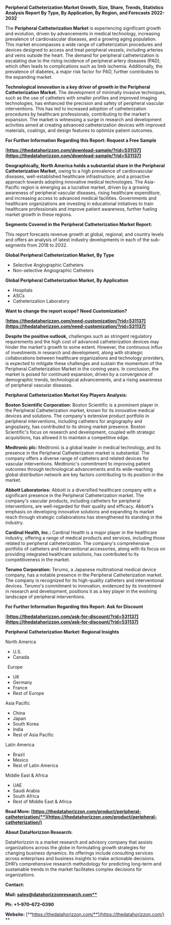﻿**Peripheral Catheterization Market Growth, Size, Share, Trends, Statistics Analysis Report By Type, By Application, By Region, and Forecasts 2022-2032**

The **Peripheral Catheterization Market** is experiencing significant growth and evolution, driven by advancements in medical technology, increasing prevalence of cardiovascular diseases, and a growing aging population. This market encompasses a wide range of catheterization procedures and devices designed to access and treat peripheral vessels, including arteries and veins outside the heart. The demand for peripheral catheterization is escalating due to the rising incidence of peripheral artery diseases (PAD), which often leads to complications such as limb ischemia. Additionally, the prevalence of diabetes, a major risk factor for PAD, further contributes to the expanding market.

**Technological innovation is a key driver of growth in the Peripheral Catheterization Market.** The development of minimally invasive techniques, such as the use of catheters with smaller profiles and improved imaging technologies, has enhanced the precision and safety of peripheral vascular interventions. This has led to increased adoption of catheterization procedures by healthcare professionals, contributing to the market's expansion. The market is witnessing a surge in research and development activities aimed at creating advanced catheterization devices with improved materials, coatings, and design features to optimize patient outcomes.

**For Further Information Regarding this Report: Request a Free Sample**	

[**https://thedatahorizzon.com/download-sample/?rid=531137](https://thedatahorizzon.com/download-sample/?rid=531137)** 

**Geographically, North America holds a substantial share in the Peripheral Catheterization Market,** owing to a high prevalence of cardiovascular diseases, well-established healthcare infrastructure, and a proactive approach towards adopting innovative medical technologies. The Asia-Pacific region is emerging as a lucrative market, driven by a growing awareness of peripheral vascular diseases, rising healthcare expenditure, and increasing access to advanced medical facilities. Governments and healthcare organizations are investing in educational initiatives to train healthcare professionals and improve patient awareness, further fueling market growth in these regions.

**Segments Covered in the Peripheral Catheterization Market Report:**

This report forecasts revenue growth at global, regional, and country levels and offers an analysis of latest industry developments in each of the sub-segments from 2018 to 2032.

**Global Peripheral Catheterization Market, By Type**

- Selective Angiographic Catheters
- Non-selective Angiographic Catheters

**Global Peripheral Catheterization Market, By Application**

- Hospitals
- ASCs
- Catheterization Laboratory

**Want to change the report scope? Need Customization?**

[**https://thedatahorizzon.com/need-customization/?rid=531137](https://thedatahorizzon.com/need-customization/?rid=531137)** 

**Despite the positive outlook,** challenges such as stringent regulatory requirements and the high cost of advanced catheterization devices may hinder the market's growth to some extent. However, the continuous influx of investments in research and development, along with strategic collaborations between healthcare organizations and technology providers, is expected to mitigate these challenges and sustain the momentum of the Peripheral Catheterization Market in the coming years. In conclusion, the market is poised for continued expansion, driven by a convergence of demographic trends, technological advancements, and a rising awareness of peripheral vascular diseases.

**Peripheral Catheterization Market Key Players Analysis:** 

**Boston Scientific Corporation:** Boston Scientific is a prominent player in the Peripheral Catheterization market, known for its innovative medical devices and solutions. The company's extensive product portfolio in peripheral interventions, including catheters for angiography and angioplasty, has contributed to its strong market presence. Boston Scientific's focus on research and development, coupled with strategic acquisitions, has allowed it to maintain a competitive edge.

**Medtronic plc:** Medtronic is a global leader in medical technology, and its presence in the Peripheral Catheterization market is substantial. The company offers a diverse range of catheters and related devices for vascular interventions. Medtronic's commitment to improving patient outcomes through technological advancements and its wide-reaching global distribution network are key factors contributing to its position in the market.

**Abbott Laboratories:** Abbott is a diversified healthcare company with a significant presence in the Peripheral Catheterization market. The company's vascular products, including catheters for peripheral interventions, are well-regarded for their quality and efficacy. Abbott's emphasis on developing innovative solutions and expanding its market reach through strategic collaborations has strengthened its standing in the industry.

**Cardinal Health, Inc.:** Cardinal Health is a major player in the healthcare industry, offering a range of medical products and services, including those related to peripheral catheterization. The company's comprehensive portfolio of catheters and interventional accessories, along with its focus on providing integrated healthcare solutions, has contributed to its competitiveness in the market.

**Terumo Corporation:** Terumo, a Japanese multinational medical device company, has a notable presence in the Peripheral Catheterization market. The company is recognized for its high-quality catheters and interventional devices. Terumo's commitment to innovation, evidenced by its investment in research and development, positions it as a key player in the evolving landscape of peripheral interventions.

**For Further Information Regarding this Report: Ask for Discount**	

[**https://thedatahorizzon.com/ask-for-discount/?rid=531137](https://thedatahorizzon.com/ask-for-discount/?rid=531137)** 

**Peripheral Catheterization Market: Regional Insights**

North America

- U.S.
- Canada

` `Europe

- UK
- Germany
- France
- Rest of Europe

Asia Pacific

- China
- Japan
- South Korea
- India
- Rest of Asia Pacific

Latin America

- Brazil
- Mexico
- Rest of Latin America

Middle East & Africa

- UAE
- Saudi Arabia
- South Africa
- Rest of Middle East & Africa

**Read More: [https://thedatahorizzon.com/product/peripheral-catheterization/**](https://thedatahorizzon.com/product/peripheral-catheterization/)** 

**About DataHorizzon Research:**

DataHorizzon is a market research and advisory company that assists organizations across the globe in formulating growth strategies for changing business dynamics. Its offerings include consulting services across enterprises and business insights to make actionable decisions. DHR’s comprehensive research methodology for predicting long-term and sustainable trends in the market facilitates complex decisions for organizations.

**Contact:**

**Mail: [sales@datahorizzonresearch.com**](mailto:sales@datahorizzonresearch.com)**

**Ph:** **+1–970–672–0390**

**Website:** [**https://thedatahorizzon.com/**](https://thedatahorizzon.com/)
**

